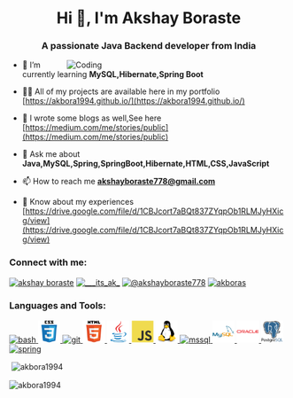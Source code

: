 <h1 align="center">Hi 👋, I'm Akshay Boraste</h1>
<h3 align="center">A passionate Java Backend developer from India</h3>
<img align="right" alt="Coding" width="400" src="https://media4.giphy.com/media/qgQUggAC3Pfv687qPC/giphy.gif?cid=790b76112f9b8f7e6707ac0d37d55532ff53f6945bb7ba5b&rid=giphy.gif&ct=g">

- 🌱 I’m currently learning **MySQL,Hibernate,Spring Boot**

- 👨‍💻 All of my projects are available here in my portfolio [https://akbora1994.github.io/](https://akbora1994.github.io/)

- 📝 I wrote some blogs as well,See here [https://medium.com/me/stories/public](https://medium.com/me/stories/public)

- 💬 Ask me about **Java,MySQL,Spring,SpringBoot,Hibernate,HTML,CSS,JavaScript**

- 📫 How to reach me **akshayboraste778@gmail.com**

- 📄 Know about my experiences [https://drive.google.com/file/d/1CBJcort7aBQt837ZYqpOb1RLMJyHXicg/view](https://drive.google.com/file/d/1CBJcort7aBQt837ZYqpOb1RLMJyHXicg/view)

<h3 align="left">Connect with me:</h3>
<p align="left">
<a href="https://linkedin.com/in/akshay-boraste-70675323a" target="blank"><img align="center" src="https://raw.githubusercontent.com/rahuldkjain/github-profile-readme-generator/master/src/images/icons/Social/linked-in-alt.svg" alt="akshay boraste" height="30" width="40" /></a>
<a href="https://instagram.com/___its_ak_" target="blank"><img align="center" src="https://raw.githubusercontent.com/rahuldkjain/github-profile-readme-generator/master/src/images/icons/Social/instagram.svg" alt="___its_ak_" height="30" width="40" /></a>
<a href="https://medium.com/@akshayboraste778" target="blank"><img align="center" src="https://raw.githubusercontent.com/rahuldkjain/github-profile-readme-generator/master/src/images/icons/Social/medium.svg" alt="@akshayboraste778" height="30" width="40" /></a>
<a href="https://www.hackerrank.com/akboras" target="blank"><img align="center" src="https://raw.githubusercontent.com/rahuldkjain/github-profile-readme-generator/master/src/images/icons/Social/hackerrank.svg" alt="akboras" height="30" width="40" /></a>
</p>

<h3 align="left">Languages and Tools:</h3>
<p align="left"> <a href="https://www.gnu.org/software/bash/" target="_blank" rel="noreferrer"> <img src="https://www.vectorlogo.zone/logos/gnu_bash/gnu_bash-icon.svg" alt="bash" width="40" height="40"/> </a> <a href="https://www.w3schools.com/css/" target="_blank" rel="noreferrer"> <img src="https://raw.githubusercontent.com/devicons/devicon/master/icons/css3/css3-original-wordmark.svg" alt="css3" width="40" height="40"/> </a> <a href="https://git-scm.com/" target="_blank" rel="noreferrer"> <img src="https://www.vectorlogo.zone/logos/git-scm/git-scm-icon.svg" alt="git" width="40" height="40"/> </a> <a href="https://www.w3.org/html/" target="_blank" rel="noreferrer"> <img src="https://raw.githubusercontent.com/devicons/devicon/master/icons/html5/html5-original-wordmark.svg" alt="html5" width="40" height="40"/> </a> <a href="https://www.java.com" target="_blank" rel="noreferrer"> <img src="https://raw.githubusercontent.com/devicons/devicon/master/icons/java/java-original.svg" alt="java" width="40" height="40"/> </a> <a href="https://developer.mozilla.org/en-US/docs/Web/JavaScript" target="_blank" rel="noreferrer"> <img src="https://raw.githubusercontent.com/devicons/devicon/master/icons/javascript/javascript-original.svg" alt="javascript" width="40" height="40"/> </a> <a href="https://www.linux.org/" target="_blank" rel="noreferrer"> <img src="https://raw.githubusercontent.com/devicons/devicon/master/icons/linux/linux-original.svg" alt="linux" width="40" height="40"/> </a> <a href="https://www.microsoft.com/en-us/sql-server" target="_blank" rel="noreferrer"> <img src="https://www.svgrepo.com/show/303229/microsoft-sql-server-logo.svg" alt="mssql" width="40" height="40"/> </a> <a href="https://www.mysql.com/" target="_blank" rel="noreferrer"> <img src="https://raw.githubusercontent.com/devicons/devicon/master/icons/mysql/mysql-original-wordmark.svg" alt="mysql" width="40" height="40"/> </a> <a href="https://www.oracle.com/" target="_blank" rel="noreferrer"> <img src="https://raw.githubusercontent.com/devicons/devicon/master/icons/oracle/oracle-original.svg" alt="oracle" width="40" height="40"/> </a> <a href="https://www.postgresql.org" target="_blank" rel="noreferrer"> <img src="https://raw.githubusercontent.com/devicons/devicon/master/icons/postgresql/postgresql-original-wordmark.svg" alt="postgresql" width="40" height="40"/> </a> <a href="https://spring.io/" target="_blank" rel="noreferrer"> <img src="https://www.vectorlogo.zone/logos/springio/springio-icon.svg" alt="spring" width="40" height="40"/> </a> </p>

<p>&nbsp;<img align="center" src="https://github-readme-stats.vercel.app/api?username=akbora1994&show_icons=true&locale=en" alt="akbora1994" /></p>

<p><img align="center" src="https://github-readme-streak-stats.herokuapp.com/?user=akbora1994&" alt="akbora1994" /></p>
